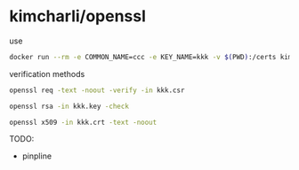 # kimcharli/openssl

use
```bash
docker run --rm -e COMMON_NAME=ccc -e KEY_NAME=kkk -v $(PWD):/certs kimcharli/openssl
```


verification methods
```bash
openssl req -text -noout -verify -in kkk.csr

openssl rsa -in kkk.key -check

openssl x509 -in kkk.crt -text -noout
```

TODO:
- pinpline
